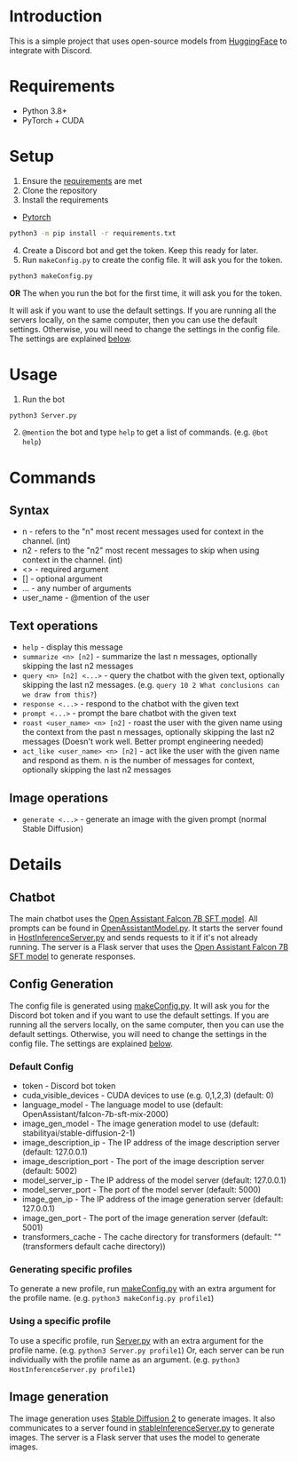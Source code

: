 # Introduction
This is a simple project that uses open-source models from [HuggingFace](https://huggingface.co/) to integrate with Discord.

# Requirements
- Python 3.8+
- PyTorch + CUDA

# Setup
1. Ensure the [requirements](#Requirements) are met
2. Clone the repository
3. Install the requirements
- [Pytorch](https://pytorch.org/get-started/locally/)
```bash
python3 -m pip install -r requirements.txt
```
4. Create a Discord bot and get the token. Keep this ready for later.
5. Run `makeConfig.py` to create the config file. It will ask you for the token.
```bash
python3 makeConfig.py
```
**OR** The when you run the bot for the first time, it will ask you for the token.

It will ask if you want to use the default settings. If you are running all the servers locally, on the same computer, then you can use the default settings. Otherwise, you will need to change the settings in the config file. The settings are explained [below](#default-config).

# Usage
1. Run the bot
```bash
python3 Server.py
```
2. `@mention` the bot and type `help` to get a list of commands. (e.g. `@bot help`)

# Commands
## Syntax
- n - refers to the "n" most recent messages used for context in the channel. (int)
- n2 - refers to the "n2" most recent messages to skip when using context in the channel. (int)
- <> - required argument
- [] - optional argument
- ... - any number of arguments
- user_name - @mention of the user

## Text operations
- `help` - display this message
- `summarize <n> [n2]` - summarize the last n messages, optionally skipping the last n2 messages
- `query <n> [n2] <...>` - query the chatbot with the given text, optionally skipping the last n2 messages. (e.g. `query 10 2 What conclusions can we draw from this?`)
- `response <...>` - respond to the chatbot with the given text
- `prompt <...>` - prompt the bare chatbot with the given text
- `roast <user_name> <n> [n2]` - roast the user with the given name using the context from the past n messages, optionally skipping the last n2 messages (Doesn't work well. Better prompt engineering needed)
- `act_like <user_name> <n> [n2]` - act like the user with the given name and respond as them. n is the number of messages for context, optionally skipping the last n2 messages

## Image operations
- `generate <...>` - generate an image with the given prompt (normal Stable Diffusion)

# Details
## Chatbot
The main chatbot uses the [Open Assistant Falcon 7B SFT model](https://huggingface.co/OpenAssistant/falcon-7b-sft-mix-2000).
All prompts can be found in [OpenAssistantModel.py](OpenAssistantModel.py). It starts the server found in [HostInferenceServer.py](HostInferenceServer.py) and sends requests to it
if it's not already running. The server is a Flask server that uses the [Open Assistant Falcon 7B SFT model](https://huggingface.co/OpenAssistant/falcon-7b-sft-mix-2000) to generate responses.

## Config Generation
The config file is generated using [makeConfig.py](makeConfig.py). It will ask you for the Discord bot token and if you want to use the default settings. If you are running all the servers locally, on the same computer, then you can use the default settings. Otherwise, you will need to change the settings in the config file. The settings are explained [below](#default-config).

### Default Config
- token - Discord bot token
- cuda_visible_devices - CUDA devices to use (e.g. 0,1,2,3) (default: 0)
- language_model - The language model to use (default: OpenAssistant/falcon-7b-sft-mix-2000)
- image_gen_model - The image generation model to use (default: stabilityai/stable-diffusion-2-1)
- image_description_ip - The IP address of the image description server (default: 127.0.0.1)
- image_description_port - The port of the image description server (default: 5002)
- model_server_ip - The IP address of the model server (default: 127.0.0.1)
- model_server_port - The port of the model server (default: 5000)
- image_gen_ip - The IP address of the image generation server (default: 127.0.0.1)
- image_gen_port - The port of the image generation server (default: 5001)
- transformers_cache - The cache directory for transformers (default: "" (transformers default cache directory))

### Generating specific profiles
To generate a new profile, run [makeConfig.py](makeConfig.py) with an extra argument for the profile name. (e.g. `python3 makeConfig.py profile1`)

### Using a specific profile
To use a specific profile, run [Server.py](Server.py) with an extra argument for the profile name. (e.g. `python3 Server.py profile1`)
Or, each server can be run individually with the profile name as an argument. (e.g. `python3 HostInferenceServer.py profile1`)

## Image generation
The image generation uses [Stable Diffusion 2](https://huggingface.co/stabilityai/stable-diffusion-2-1) to generate images. It also communicates to a server found in
[stableInferenceServer.py](stableInferenceServer.py) to generate images. The server is a Flask server that uses the model to generate images.